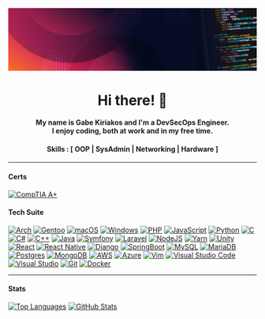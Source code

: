 <div id="header" align="center">
  <img src="./banner.jpeg" />
</div>

<h1 align="center">
   Hi there! 🐧
</h1>
<h4 align="center">
  My name is Gabe Kiriakos and I'm a DevSecOps Engineer. <br>
  I enjoy coding, both at work and in my free time.
</h4>
<h4 align="center">
  Skills : [
  OOP | 
  SysAdmin | 
  Networking |
  Hardware ]
</h4>

---

#### Certs
[![CompTIA A+](https://img.shields.io/badge/CompTIA%20A%2B-red)](#)

#### Tech Suite
[![Arch](https://img.shields.io/badge/Arch%20Linux-1793D1?logo=arch-linux&logoColor=fff)](#)
[![Gentoo](https://img.shields.io/badge/Gentoo-54487A?logo=gentoo&logoColor=white)](#)
[![macOS](https://img.shields.io/badge/mac%20os-000000?logo=macos&logoColor=F0F0F0)](#)
[![Windows](https://img.shields.io/badge/Windows-0078D6?logo=windows&logoColor=white)](#)
[![PHP](https://img.shields.io/badge/php-%23777BB4.svg?logo=php&logoColor=white)](#)
[![JavaScript](https://img.shields.io/badge/javascript-%23323330.svg?logo=javascript&logoColor=%23F7DF1E)](#)
[![Python](https://img.shields.io/badge/python-3670A0?logo=python&logoColor=ffdd54)](#)
[![C](https://img.shields.io/badge/c-%2300599C.svg?logo=c&logoColor=white)](#)
[![C#](https://img.shields.io/badge/c%23-%23239120.svg?logo=c-sharp&logoColor=white)](#)
[![C++](https://img.shields.io/badge/c++-%2300599C.svg?logo=c%2B%2B&logoColor=white)](#)
[![Java](https://img.shields.io/badge/java-%23ED8B00.svg?logo=java&logoColor=white)](#)
[![Symfony](https://img.shields.io/badge/symfony-%23000000.svg?logo=symfony&logoColor=white)](#)
[![Laravel](https://img.shields.io/badge/laravel-%23FF2D20.svg?logo=laravel&logoColor=white)](#)
[![NodeJS](https://img.shields.io/badge/node.js-6DA55F?logo=node.js&logoColor=white)](#)
[![Yarn](https://img.shields.io/badge/yarn-%232C8EBB.svg?logo=yarn&logoColor=white)](#)
[![Unity](https://img.shields.io/badge/Unity-100000?logo=unity&logoColor=white)](#)
[![React](https://img.shields.io/badge/react-%2320232a.svg?logo=react&logoColor=%2361DAFB)](#)
[![React Native](https://img.shields.io/badge/react_native-%2320232a.svg?logo=react&logoColor=%2361DAFB)](#)
[![Django](https://img.shields.io/badge/django-%23092E20.svg?logo=django&logoColor=white)](#)
[![SpringBoot](https://img.shields.io/badge/springboot-%236DB33F.svg?logo=spring&logoColor=white)](#)
[![MySQL](https://img.shields.io/badge/mysql-%2300f.svg?logo=mysql&logoColor=white)](#)
[![MariaDB](https://img.shields.io/badge/MariaDB-003545?logo=mariadb&logoColor=white)](#)
[![Postgres](https://img.shields.io/badge/postgres-%23316192.svg?logo=postgresql&logoColor=white)](#)
[![MongoDB](https://img.shields.io/badge/MongoDB-%234ea94b.svg?logo=mongodb&logoColor=white)](#)
[![AWS](https://img.shields.io/badge/AWS-%23FF9900.svg?logo=amazon-aws&logoColor=white)](#)
[![Azure](https://img.shields.io/badge/azure-%230072C6.svg?logo=microsoftazure&logoColor=white)](#)
[![Vim](https://img.shields.io/badge/VIM-%2311AB00.svg?logo=vim&logoColor=white)](#)
[![Visual Studio Code](https://img.shields.io/badge/Visual%20Studio%20Code-0078d7.svg?logo=visual-studio-code&logoColor=white)](#)
[![Visual Studio](https://img.shields.io/badge/Visual%20Studio-5C2D91.svg?logo=visual-studio&logoColor=white)](#)
[![Git](https://img.shields.io/badge/git-%23F05033.svg?logo=git&logoColor=white)](#)
[![Docker](https://img.shields.io/badge/docker-%230db7ed.svg?logo=docker&logoColor=white)](#)

---

#### Stats
[![Top Languages](https://github-readme-stats.vercel.app/api/top-langs/?username=gabekiriakos&layout=compact&theme=dark)](#)
[![GitHub Stats](https://github-readme-stats.vercel.app/api?username=gabekiriakos&layout=compact&show_icons=true&theme=dark)](#)
